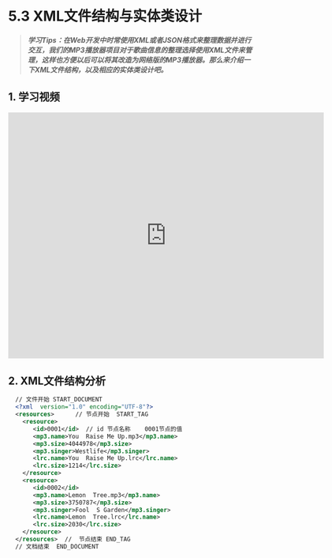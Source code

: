 # 5.3 XML文件结构与实体类设计

>##### 学习Tips：在Web开发中时常使用XML或者JSON格式来整理数据并进行交互，我们的MP3播放器项目对于歌曲信息的整理选择使用XML文件来管理，这样也方便以后可以将其改造为网络版的MP3播放器。那么来介绍一下XML文件结构，以及相应的实体类设计吧。

## 1. 学习视频

<iframe frameborder="0" width="640" height="498" src="https://v.qq.com/iframe/player.html?vid=i0199i6tnje&tiny=0&auto=0" allowfullscreen></iframe>

## 2. XML文件结构分析

```xml
  // 文件开始 START_DOCUMENT
  <?xml  version="1.0" encoding="UTF-8"?>  
  <resources>      // 节点开始  START_TAG
    <resource>
       <id>0001</id>  // id 节点名称    0001节点的值
       <mp3.name>You  Raise Me Up.mp3</mp3.name>
       <mp3.size>4044978</mp3.size>
       <mp3.singer>Westlife</mp3.singer>
       <lrc.name>You  Raise Me Up.lrc</lrc.name>
       <lrc.size>1214</lrc.size>
    </resource>
    <resource>
       <id>0002</id>
       <mp3.name>Lemon  Tree.mp3</mp3.name>
       <mp3.size>3750787</mp3.size>
       <mp3.singer>Fool  S Garden</mp3.singer>
       <lrc.name>Lemon  Tree.lrc</lrc.name>
       <lrc.size>2030</lrc.size>
    </resource>
  </resources>  //  节点结束 END_TAG
  // 文档结束  END_DOCUMENT
```